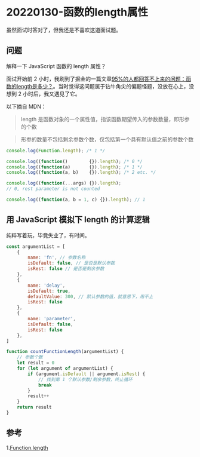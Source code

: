 # 20220130-函数的length属性

虽然面试时答对了，但我还是不喜欢这道面试题。

## 问题

解释一下 JavaScript 函数的 length 属性？

面试开始前 2 小时，我刷到了掘金的一篇文章[95%的人都回答不上来的问题：函数的length是多少？](https://juejin.cn/post/7003369591967596552)。当时觉得这问题属于钻牛角尖的偏题怪题，没放在心上，没想到 2 小时后，我又遇见了它。

以下摘自 MDN：

> length 是函数对象的一个属性值，指该函数期望传入的参数数量，即形参的个数

> 形参的数量不包括剩余参数个数，仅包括第一个具有默认值之前的参数个数

```JavaScript
console.log(Function.length); /* 1 */

console.log((function()        {}).length); /* 0 */
console.log((function(a)       {}).length); /* 1 */
console.log((function(a, b)    {}).length); /* 2 etc. */

console.log((function(...args) {}).length);
// 0, rest parameter is not counted

console.log((function(a, b = 1, c) {}).length); // 1
```

## 用 JavaScript 模拟下 length 的计算逻辑

纯粹写着玩，毕竟失业了，有时间。

```JavaScript
const argumentList = [
	{
		name: 'fn', // 参数名称
		isDefault: false, // 是否是默认参数
		isRest: false // 是否是剩余参数
	},
	{
		name: 'delay',
		isDefault: true,
		defaultValue: 300, // 默认参数的值，就意思下，用不上
		isRest: false
	},
	{
		name: 'parameter',
		isDefault: false,
		isRest: false
	},
]

function countFunctionLength(argumentList) {
	// 参数个数
	let result = 0
	for (let argument of argumentList) {
		if (argument.isDefault || argument.isRest) {
			// 找到第 1 个默认参数/剩余参数，终止循环
			break
		}
		result++
	}
	return result
}
```


## 参考

1.[Function.length](https://developer.mozilla.org/zh-CN/docs/Web/JavaScript/Reference/Global_Objects/Function/length)


